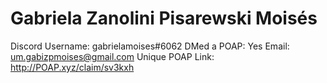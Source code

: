 # Gabriela Zanolini Pisarewski Moisés

Discord Username: gabrielamoises#6062
DMed a POAP: Yes
Email: um.gabizpmoises@gmail.com
Unique POAP Link: http://POAP.xyz/claim/sv3kxh